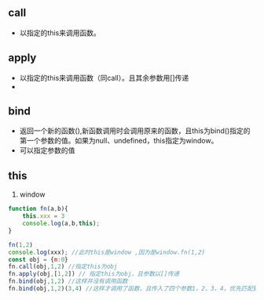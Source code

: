 
## call
 - 以指定的this来调用函数。
## apply
- 以指定的this来调用函数（同call）。且其余参数用[]传递
- 
## bind
- 返回一个新的函数(),新函数调用时会调用原来的函数，且this为bind()指定的第一个参数的值。如果为null、undefined，this指定为window。
- 可以指定参数的值
## this
1. window

```Javascript
function fn(a,b){
    this.xxx = 3
    console.log(a,b,this);
}

fn(1,2)
console.log(xxx); //此时this是window ,因为是window.fn(1,2)
const obj = {m:0}
fn.call(obj,1,2) //指定this为obj
fn.apply(obj,[1,2]) // 指定this为obj，且参数以[]传递
fn.bind(obj,1,2) //这样并没有调用函数
fn.bind(obj,1,2)(3,4) //这样才调用了函数，且传入了四个参数1，2，3，4，优先匹配到前两个
```